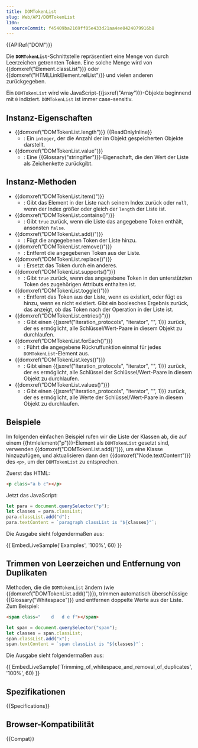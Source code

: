 ```yaml
---
title: DOMTokenList
slug: Web/API/DOMTokenList
l10n:
  sourceCommit: f45409ba2169ff05e433d21aa4ee0424079916b8
---
```


{{APIRef("DOM")}}

Die **`DOMTokenList`**-Schnittstelle repräsentiert eine Menge von durch Leerzeichen getrennten Token. Eine solche Menge wird von {{domxref("Element.classList")}} oder {{domxref("HTMLLinkElement.relList")}} und vielen anderen zurückgegeben.

Ein `DOMTokenList` wird wie JavaScript-{{jsxref("Array")}}-Objekte beginnend mit `0` indiziert. `DOMTokenList` ist immer case-sensitiv.

## Instanz-Eigenschaften

- {{domxref("DOMTokenList.length")}} {{ReadOnlyInline}}
  - : Ein `integer`, der die Anzahl der im Objekt gespeicherten Objekte darstellt.
- {{domxref("DOMTokenList.value")}}
  - : Eine {{Glossary("stringifier")}}-Eigenschaft, die den Wert der Liste als Zeichenkette zurückgibt.

## Instanz-Methoden

- {{domxref("DOMTokenList.item()")}}
  - : Gibt das Element in der Liste nach seinem Index zurück oder `null`, wenn der Index größer oder gleich der `length` der Liste ist.
- {{domxref("DOMTokenList.contains()")}}
  - : Gibt `true` zurück, wenn die Liste das angegebene Token enthält, ansonsten `false`.
- {{domxref("DOMTokenList.add()")}}
  - : Fügt die angegebenen Token der Liste hinzu.
- {{domxref("DOMTokenList.remove()")}}
  - : Entfernt die angegebenen Token aus der Liste.
- {{domxref("DOMTokenList.replace()")}}
  - : Ersetzt das Token durch ein anderes.
- {{domxref("DOMTokenList.supports()")}}
  - : Gibt `true` zurück, wenn das angegebene Token in den unterstützten Token des zugehörigen Attributs enthalten ist.
- {{domxref("DOMTokenList.toggle()")}}
  - : Entfernt das Token aus der Liste, wenn es existiert, oder fügt es hinzu, wenn es nicht existiert. Gibt ein boolesches Ergebnis zurück, das anzeigt, ob das Token nach der Operation in der Liste ist.
- {{domxref("DOMTokenList.entries()")}}
  - : Gibt einen {{jsxref("Iteration_protocols", "iterator", "", 1)}} zurück, der es ermöglicht, alle Schlüssel/Wert-Paare in diesem Objekt zu durchlaufen.
- {{domxref("DOMTokenList.forEach()")}}
  - : Führt die angegebene Rückruffunktion einmal für jedes `DOMTokenList`-Element aus.
- {{domxref("DOMTokenList.keys()")}}
  - : Gibt einen {{jsxref("Iteration_protocols", "iterator", "", 1)}} zurück, der es ermöglicht, alle Schlüssel der Schlüssel/Wert-Paare in diesem Objekt zu durchlaufen.
- {{domxref("DOMTokenList.values()")}}
  - : Gibt einen {{jsxref("Iteration_protocols", "iterator", "", 1)}} zurück, der es ermöglicht, alle Werte der Schlüssel/Wert-Paare in diesem Objekt zu durchlaufen.

## Beispiele

Im folgenden einfachen Beispiel rufen wir die Liste der Klassen ab, die auf einem {{htmlelement("p")}}-Element als `DOMTokenList` gesetzt sind, verwenden {{domxref("DOMTokenList.add()")}}, um eine Klasse hinzuzufügen, und aktualisieren dann den {{domxref("Node.textContent")}} des `<p>`, um der `DOMTokenList` zu entsprechen.

Zuerst das HTML:

```html
<p class="a b c"></p>
```

Jetzt das JavaScript:

```js
let para = document.querySelector("p");
let classes = para.classList;
para.classList.add("d");
para.textContent = `paragraph classList is "${classes}"`;
```

Die Ausgabe sieht folgendermaßen aus:

{{ EmbedLiveSample('Examples', '100%', 60) }}

## Trimmen von Leerzeichen und Entfernung von Duplikaten

Methoden, die die `DOMTokenList` ändern (wie {{domxref("DOMTokenList.add()")}}), trimmen automatisch überschüssige {{Glossary("Whitespace")}} und entfernen doppelte Werte aus der Liste. Zum Beispiel:

```html
<span class="    d   d e f"></span>
```

```js
let span = document.querySelector("span");
let classes = span.classList;
span.classList.add("x");
span.textContent = `span classList is "${classes}"`;
```

Die Ausgabe sieht folgendermaßen aus:

{{ EmbedLiveSample('Trimming_of_whitespace_and_removal_of_duplicates', '100%', 60) }}

## Spezifikationen

{{Specifications}}

## Browser-Kompatibilität

{{Compat}}
